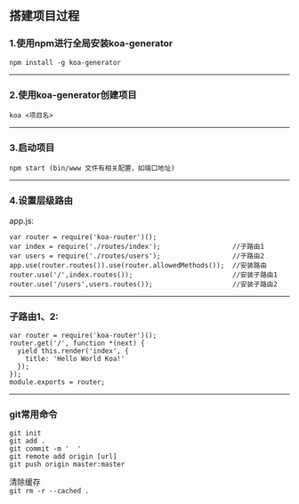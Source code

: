 ## 搭建项目过程  
### 1.使用npm进行全局安装koa-generator  
```
npm install -g koa-generator
```
----
### 2.使用koa-generator创建项目  
```
koa <项目名>
```
----
### 3.启动项目   
```
npm start (bin/www 文件有相关配置，如端口地址)
```  
----
### 4.设置层级路由  
app.js:  
```
var router = require('koa-router')();
var index = require('./routes/index');                  //子路由1
var users = require('./routes/users');                  //子路由2
app.use(router.routes()).use(router.allowedMethods());  //安装路由
router.use('/',index.routes());                         //安装子路由1
router.use('/users',users.routes());                    //安装子路由2
```
----
### 子路由1、2:  
```
var router = require('koa-router')();
router.get('/', function *(next) {
  yield this.render('index', {
    title: 'Hello World Koa!'
  });
});
module.exports = router;
```
----
  
  
  
  
  
  
  
  
  
  
  
  
  
  
  
  
  
  
  
  
  
  
### git常用命令  
```
git init
git add .
git commit -m '  '
git remote add origin [url]
git push origin master:master
```

清除缓存  
`git rm -r --cached .`
